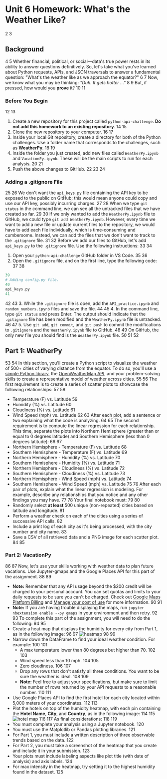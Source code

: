 # Unit 6 Homework: What's the Weather Like?
2
3
## Background
4
5
Whether financial, political, or social&mdash;data's true power rests in its ability to answer questions definitively. So, let's take what you've learned about Python requests, APIs, and JSON traversals to answer a fundamental question: "What's the weather like as we approach the equator?"
6
7
Now, we know what you may be thinking: _"Duh. It gets hotter ..."_
8
9
But, if pressed, how would you **prove** it?
10
11
### Before You Begin
12
13
1. Create a new repository for this project called `python-api-challenge`. **Do not add this homework to an existing repository**.
14
15
2. Clone the new repository to your computer.
16
17
3. Inside your local Git repository, create a directory for both of the Python challenges. Use a folder name that corresponds to the challenges, such as **WeatherPy**.
18
19
4. Inside the folder you just created, add new files called `WeatherPy.ipynb` and `VacationPy.ipynb`. These will be the main scripts to run for each analysis.
20
21
5. Push the above changes to GitHub.
22
23
24
### Adding a .gitignore File
25
26
We don't want the `api_keys.py` file containing the API key to be exposed to the public on GitHub; this would mean anyone could copy and use our API key, possibly incurring charges.
27
28
When we type `git status` in the command line, we can see all the untracked files that we have created so far.
29
30
If we only wanted to add the `WeatherPy.ipynb` file to GitHub, we could type `git add WeatherPy.ipynb`. However, every time we want to add a new file or update current files to the repository, we would have to add each file individually, which is time-consuming and cumbersome. Instead, we can add the files that we don't want to track to the `.gitignore` file.
31
32
Before we add our files to GitHub, let's add `api_keys.py` to the `.gitignore` file. Use the following instructions:
33
34
1. Open your `python-api-challenge` GitHub folder in VS Code.
35
36
2. Open the `.gitignore` file, and on the first line, type the following code:
37
38
```python
39
# Adding config.py file.
40
api_keys.py
41
```
42
43
3. While the `.gitignore` file is open, add the `API_practice.ipynb` and `random_numbers.ipynb` files and save the file.
44
45
4. In the command line, type `git status` and press Enter. The output should indicate that the `.gitignore` file has been modified and the `WeatherPy.ipynb` file is untracked.
46
47
5. Use `git add`, `git commit`, and `git push` to commit the modifications to `.gitignore` and the `WeatherPy.ipynb` file to GitHub.
48
49
On GitHub, the only new file you should find is the `WeatherPy.ipynb` file.
50
51
52
## Part 1: WeatherPy
53
54
In this section, you'll create a Python script to visualize the weather of 500+ cities of varying distance from the equator. To do so, you'll use a [simple Python library](https://pypi.python.org/pypi/citipy), the [OpenWeatherMap API](https://openweathermap.org/api), and your problem-solving skills to create a representative model of weather across cities.
55
56
The first requirement is to create a series of scatter plots to showcase the following relationships:
57
58
* Temperature (F) vs. Latitude
59
* Humidity (%) vs. Latitude
60
* Cloudiness (%) vs. Latitude
61
* Wind Speed (mph) vs. Latitude
62
63
After each plot, add a sentence or two explaining what the code is analyzing.
64
65
The second requirement is to compute the linear regression for each relationship. This time, separate the plots into Northern Hemisphere (greater than or equal to 0 degrees latitude) and Southern Hemisphere (less than 0 degrees latitude):
66
67
* Northern Hemisphere - Temperature (F) vs. Latitude
68
* Southern Hemisphere - Temperature (F) vs. Latitude
69
* Northern Hemisphere - Humidity (%) vs. Latitude
70
* Southern Hemisphere - Humidity (%) vs. Latitude
71
* Northern Hemisphere - Cloudiness (%) vs. Latitude
72
* Southern Hemisphere - Cloudiness (%) vs. Latitude
73
* Northern Hemisphere - Wind Speed (mph) vs. Latitude
74
* Southern Hemisphere - Wind Speed (mph) vs. Latitude
75
76
After each pair of plots, explain what the linear regression is modeling. For example, describe any relationships that you notice and any other findings you may have.
77
78
Your final notebook must:
79
80
* Randomly select **at least** 500 unique (non-repeated) cities based on latitude and longitude.
81
* Perform a weather check on each of the cities using a series of successive API calls.
82
* Include a print log of each city as it's being processed, with the city number and city name.
83
* Save a CSV of all retrieved data and a PNG image for each scatter plot.
84
85
### Part 2: VacationPy
86
87
Now, let's use your skills working with weather data to plan future vacations. Use Jupyter-gmaps and the Google Places API for this part of the assignment.
88
89
* **Note:** Remember that any API usage beyond the $200 credit will be charged to your personal account. You can set quotas and limits to your daily requests to be sure you can't be charged. Check out [Google Maps Platform Billing](https://developers.google.com/maps/billing/gmp-billing#monitor-and-restrict-consumption) and [Manage your cost of use](https://developers.google.com/maps/documentation/javascript/usage-and-billing#set-caps) for more information.
90
91
* **Note:** If you are having trouble displaying the maps, run `jupyter nbextension enable --py gmaps` in your environment and then retry.
92
93
To complete this part of the assignment, you will need to do the following:
94
95
* Create a heat map that displays the humidity for every city from Part 1, as in the following image:
96
97
  ![heatmap](Images/heatmap.png)
98
99
* Narrow down the DataFrame to find your ideal weather condition. For example:
100
101
  * A max temperature lower than 80 degrees but higher than 70.
102
103
  * Wind speed less than 10 mph.
104
105
  * Zero cloudiness.
106
107
  * Drop any rows that don't satisfy all three conditions. You want to be sure the weather is ideal.
108
109
  * **Note:** Feel free to adjust your specifications, but make sure to limit the number of rows returned by your API requests to a reasonable number.
110
111
* Use Google Places API to find the first hotel for each city located within 5,000 meters of your coordinates.
112
113
* Plot the hotels on top of the humidity heatmap, with each pin containing the **Hotel Name**, **City**, and **Country**, as in the following image:
114
115
  ![hotel map](Images/hotel_map.png)
116
117
As final considerations:
118
119
* You must complete your analysis using a Jupyter notebook.
120
* You must use the Matplotlib or Pandas plotting libraries.
121
* For Part 1, you must include a written description of three observable trends based on the data.
122
* For Part 2, you must take a screenshot of the heatmap that you create and include it in your submission.
123
* Your plots must include labeling aspects like plot title (with date of analysis) and axis labels.
124
* For max intensity in the heatmap, try setting it to the highest humidity found in the dataset.
125

